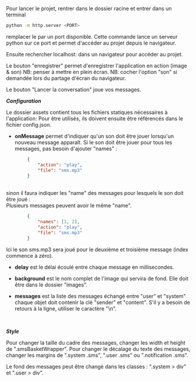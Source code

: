 Pour lancer le projet, rentrer dans le dossier racine 
et entrer dans un terminal
```bash
python -m http.server <PORT>
```

remplacer le <PORT> par un port disponible.
Cette commande lance un serveur python sur ce port et permet d'accéder
au projet depuis le navigateur.

Ensuite rechercher localhost:<PORT> dans un navigateur pour accéder au projet.

Le bouton "enregistrer" permet d'enregistrer l'application en action (image & son)
NB: penser à mettre en plein écran.
NB: cocher l'option "son" si demandée lors du partage d'écran du navigateur.

Le bouton "Lancer la conversation" joue vos messages.

***Configuration***

Le dossier assets contient tous les fichiers statiques nécessaires à l'application:
Pour être utilisés, ils doivent ensuite être référencés dans le fichier config.json.

* **onMessage** permet d'indiquer qu'un son doit être jouer lorsqu'un nouveau message apparaît.
Si le son doit être jouer pour tous les messages, pas besoin d'ajouter "names" :<br/>
```json
        {
            "action": "play",
            "file": "sms.mp3"
        }
```
<br/>
sinon il faura indiquer les "name" des messages pour lesquels le son doit être joué :<br/>
Plusieurs messages peuvent avoir le même "name".

```json
        {
            "names": [1, 2],
            "action": "play",
            "file": "sms.mp3"
        }
```

Ici le son sms.mp3 sera joué pour le deuxième et troisième message (index commence à zéro).

* **delay** est le délai écoulé entre chaque message en millisecondes.

* **background** est le nom complet de l'image qui servira de fond. Elle doit être dans le dossier "images".

* **messages** est la liste des messages échangé entre "user" et "system"
chaque objet doit contenir la clé "sender" et "content".
S'il y a besoin de retours à la ligne, utiliser le caractère "\n".

<br/>

***Style***

Pour changer la taille du cadre des messages, changer les width et height de ".smsBasketWrapper".
Pour changer le décalage du texte des messages, changer les margins de ".system .sms", ".user .sms" ou ".notification .sms".

Le fond des messages peut être changé dans les classes : ".system > div" et ".user > div".